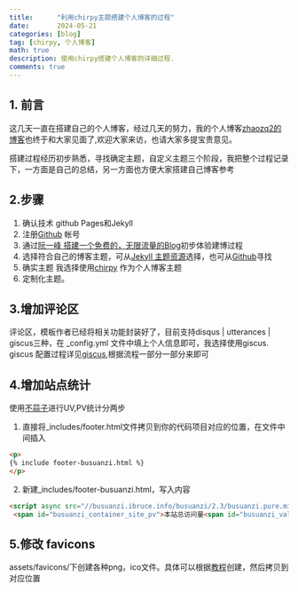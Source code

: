 ```yaml
---
title:      "利用chirpy主题搭建个人博客的过程"
date:       2024-05-21
categories: [blog]
tag: [chirpy, 个人博客]
math: true
description: 使用chirpy搭建个人博客的详细过程.
comments: true
---
```

## 1. 前言
这几天一直在搭建自己的个人博客，经过几天的努力，我的个人博客[zhaozq2的博客](https://zhaozq2.github.io/)也终于和大家见面了,欢迎大家来访，也请大家多提宝贵意见。

搭建过程经历初步熟悉，寻找确定主题，自定义主题三个阶段，我把整个过程记录下，一方面是自己的总结，另一方面也方便大家搭建自己博客参考
## 2.步骤
1. 确认技术 github Pages和Jekyll
2. 注册[Github](https://github.com/) 帐号
3. 通过[阮一峰 搭建一个免费的，无限流量的Blog](https://www.ruanyifeng.com/blog/2012/08/blogging_with_jekyll.html)初步体验建博过程
4. 选择符合自己的博客主题，可从[Jekyll 主题资源](https://jekyllrb.com/resources/)选择，也可从[Github](https://github.com/)寻找
5. 确实主题 我选择使用[chirpy](https://github.com/cotes2020/jekyll-theme-chirpy) 作为个人博客主题
6. 定制化主题。
## 3.增加评论区
 评论区，模板作者已经将相关功能封装好了，目前支持disqus | utterances | giscus三种，在 _config.yml 文件中填上个人信息即可，我选择使用giscus.
 giscus 配置过程详见[giscus](https://giscus.app/zh-CN),根据流程一部分一部分来即可
 ## 4.增加站点统计
   使用[不蒜子](https://busuanzi.ibruce.info/)进行UV,PV统计分两步
   1. 直接将_includes/footer.html文件拷贝到你的代码项目对应的位置，在文件中间插入
   ```html
   <p> 
  {% include footer-busuanzi.html %}
</p>
   ```
   2. 新建_includes/footer-busuanzi.html，写入内容
   ```html
   <script async src="//busuanzi.ibruce.info/busuanzi/2.3/busuanzi.pure.mini.js"></script>
    <span id="busuanzi_container_site_pv">本站总访问量<span id="busuanzi_value_site_pv"></span>次</span>
   ```
 ## 5.修改 favicons
 assets/favicons/下创建各种png，ico文件。具体可以根据[教程](https://chirpy.cotes.page/posts/customize-the-favicon/)创建，然后拷贝到对应位置 